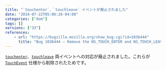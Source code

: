 ```yaml
---
title: "`touchenter`、`touchleave` イベントが廃止されました"
date: "2014-07-22T05:06:26-04:00"
categories: ["dom"]
tags: []
versions: ["33"]
references:
    - url: "https://bugzilla.mozilla.org/show_bug.cgi?id=1036444"
      title: "Bug 1036444 – Remove the NS_TOUCH_ENTER and NS_TOUCH_LEAVE events"
---
```

[`touchenter`](https://developer.mozilla.org/docs/Web/Reference/Events/touchenter)、[`touchleave`](https://developer.mozilla.org/docs/Web/Reference/Events/touchleave) 両イベントへの対応が廃止されました。これらが [`TouchEvent`](https://developer.mozilla.org/docs/Web/API/TouchEvent) 仕様から削除されたためです。
